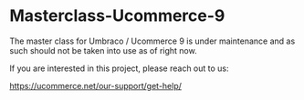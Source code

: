 # Masterclass-Ucommerce-9
The master class for Umbraco / Ucommerce 9 is under maintenance and as such should not be taken into use as of right now.

If you are interested in this project, please reach out to us:

https://ucommerce.net/our-support/get-help/
